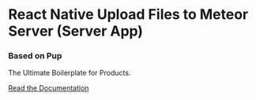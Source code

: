 # React Native Upload Files to Meteor Server (Server App)

### Based on Pup
The Ultimate Boilerplate for Products.

[Read the Documentation](https://cleverbeagle.com/pup)
